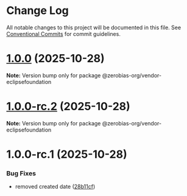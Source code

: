 # Change Log

All notable changes to this project will be documented in this file.
See [Conventional Commits](https://conventionalcommits.org) for commit guidelines.

# [1.0.0](https://github.com/zerobias-org/vendor/compare/@zerobias-org/vendor-eclipsefoundation@1.0.0-rc.2...@zerobias-org/vendor-eclipsefoundation@1.0.0) (2025-10-28)

**Note:** Version bump only for package @zerobias-org/vendor-eclipsefoundation





# [1.0.0-rc.2](https://github.com/zerobias-org/vendor/compare/@zerobias-org/vendor-eclipsefoundation@1.0.0-rc.1...@zerobias-org/vendor-eclipsefoundation@1.0.0-rc.2) (2025-10-28)

**Note:** Version bump only for package @zerobias-org/vendor-eclipsefoundation





# 1.0.0-rc.1 (2025-10-28)


### Bug Fixes

* removed created date ([28b11cf](https://github.com/zerobias-org/vendor/commit/28b11cf2563e9cdadd4b1dc83edd60d2fcd01df0))
